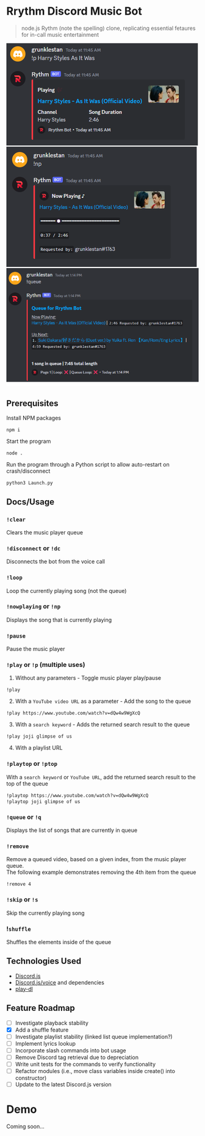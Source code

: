# Rrythm Discord Music Bot
> node.js Rythm (note the spelling) clone, replicating essential fetaures for in-call music entertainment

![Screenshot1](./img/Rrythm_1.png)
![Screenshot2](./img/Rrythm_2.png)
![Screenshot3](./img/Rrythm_3.png)

## Prerequisites
Install NPM packages
```
npm i
```
Start the program
```
node .
```
Run the program through a Python script to allow auto-restart on crash/disconnect
```
python3 Launch.py
```

## Docs/Usage
### `!clear`
Clears the music player queue

### `!disconnect` or `!dc`
Disconnects the bot from the voice call

### `!loop`
Loop the currently playing song (not the queue)

### `!nowplaying` or `!np`
Displays the song that is currently playing

### `!pause`
Pause the music player

### `!play` or `!p` (multiple uses)
1. Without any parameters - Toggle music player play/pause
```
!play
```

2. With a `YouTube video URL` as a parameter - Add the song to the queue
```
!play https://www.youtube.com/watch?v=dQw4w9WgXcQ
```

3. With a `search keyword` - Adds the returned search result to the queue
```
!play joji glimpse of us
```

4. With a playlist URL

### `!playtop` or `!ptop`
With a `search keyword` or `YouTube URL`, add the returned search result to the top of the queue
```
!playtop https://www.youtube.com/watch?v=dQw4w9WgXcQ
!playtop joji glimpse of us
```

### `!queue` or `!q`   
Displays the list of songs that are currently in queue

### `!remove`
Remove a queued video, based on a given index, from the music player queue. 
<br>
The following example demonstrates removing the 4th item from the queue
```
!remove 4
```

### `!skip` or `!s`
Skip the currently playing song

### !`shuffle`
Shuffles the elements inside of the queue

## Technologies Used
* [Discord.js](https://discord.js.org/)
* [Discord.js/voice](https://discordjs.guide/voice/) and dependencies
* [play-dl](https://www.npmjs.com/package/play-dl)

## Feature Roadmap
- [ ] Investigate playback stability
- [x] Add a shuffle feature
- [ ] Investigate playlist stability (linked list queue implementation?)
- [ ] Implement lyrics lookup
- [ ] Incorporate slash commands into bot usage
- [ ] Remove Discord tag retrieval due to depreciation
- [ ] Write unit tests for the commands to verify functionality
- [ ] Refactor modules (i.e., move class variables inside create() into constructor)
- [ ] Update to the latest Discord.js version

# Demo
Coming soon...